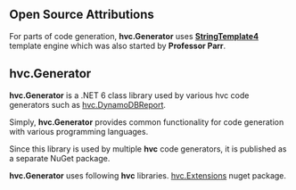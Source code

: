 ## Open Source Attributions

For parts of code generation, **hvc.Generator** uses **[StringTemplate4](https://www.stringtemplate.org/)** template engine which was also started by **Professor Parr**. 

## hvc.Generator
**hvc.Generator** is a .NET 6 class library used by various hvc code generators such as [hvc.DynamoDBReport](https://github.com/keturk/hvc.DynamoDBReport).

Simply, **hvc.Generator** provides common functionality for code generation with various programming languages. 

Since this library is used by multiple **hvc** code generators, it is published as a separate NuGet package.

**hvc.Generator** uses following **hvc** libraries.
[hvc.Extensions](https://github.com/keturk/hvc.Extensions) nuget package.
